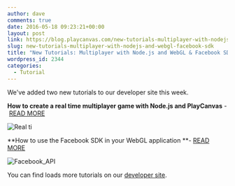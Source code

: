 ```yaml
---
author: dave
comments: true
date: 2016-05-18 09:23:21+00:00
layout: post
link: https://blog.playcanvas.com/new-tutorials-multiplayer-with-nodejs-and-webgl-facebook-sdk/
slug: new-tutorials-multiplayer-with-nodejs-and-webgl-facebook-sdk
title: "New Tutorials: Multiplayer with Node.js and WebGL & Facebook SDK"
wordpress_id: 2344
categories:
  - Tutorial
---
```


We've added two new tutorials to our developer site this week.

**How to create a real time multiplayer game with Node.js and PlayCanvas** - [READ MORE](https://developer.playcanvas.com/en/tutorials/advanced/real-time-multiplayer/)

![Real ti](https://blog.playcanvas.com/wp-content/uploads/2016/05/multiplayer.gif)

**How to use the Facebook SDK in your WebGL application **- [READ MORE](https://developer.playcanvas.com/en/tutorials/intermediate/facebook-api/)

![Facebook_API](https://blog.playcanvas.com/wp-content/uploads/2016/05/Facebook_API___Learn_PlayCanvas.jpg)

You can find loads more tutorials on our [developer site](https://developer.playcanvas.com).
